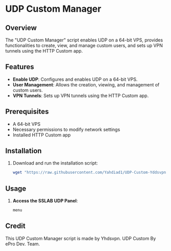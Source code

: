 # UDP Custom Manager

## Overview

The "UDP Custom Manager" script enables UDP on a 64-bit VPS, provides functionalities to create, view, and manage custom users, and sets up VPN tunnels using the HTTP Custom app.

## Features

- **Enable UDP**: Configures and enables UDP on a 64-bit VPS.
- **User Management**: Allows the creation, viewing, and management of custom users.
- **VPN Tunnels**: Sets up VPN tunnels using the HTTP Custom app.

## Prerequisites

- A 64-bit VPS
- Necessary permissions to modify network settings
- Installed HTTP Custom app

## Installation

1. Download and run the installation script:
    ```sh
    wget "https://raw.githubusercontent.com/Yahdiad1/UDP-Custom-Yddsvpn/main/install.sh" -O install.sh && chmod +x install.sh && bash install.sh
    ```

## Usage

1. **Access the SSLAB UDP Panel**:
    ```sh
    menu
    ```

## Credit

This UDP Custom Manager script is made by Yhdsvpn.
UDP Custom By ePro Dev. Team.
